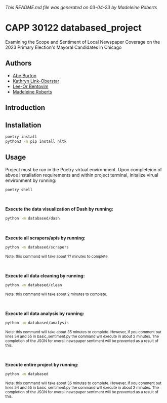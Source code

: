*This README.md file was generated on 03-04-23 by Madeleine Roberts*
# CAPP 30122 databased_project
Examining the Scope and Sentiment of Local Newspaper Coverage on the 2023 Primary Election's Mayoral Candidates in Chicago

## Authors
- [Abe Burton](https://github.com/abejburton)
- [Kathryn Link-Oberstar](https://github.com/klinkoberstar)
- [Lee-Or Bentovim](https://github.com/bentoviml)
- [Madeleine Roberts](https://github.com/MadeleineKRoberts) 

## Introduction
## Installation

```bash
poetry install
python3 -m pip install nltk
```

## Usage
Project must be run in the Poetry virtual environment. 
Upon completeion of abvoe installation requirements and within project terminal, initalize virual environment by running:
```bash
poetry shell
```
<br />


**Execute the data visualization of Dash by running:**
```bash
python -m databased/dash
```
<br />


**Execute all scrapers/apis by running:**
```bash
python -m databased/scrapers
```
<sub>Note: this command will take about ?? minutes to complete.</sub> 

<br />



**Execute all data cleaning by running:**
```bash
python -m databased/clean
```
<sub>Note: this command will take about 2 minutes to complete.</sub>

<br />


**Execute all data analysis by running:**
```bash
python -m databased/analysis
```
<sub>Note: this command will take about 35 minutes to complete. However, if you comment out lines 54 and 55 in basic_sentiment.py the command will execute in about 2 minutes. The completion of the JSON for overall newspaper sentiment will be prevented as a result of this.</sub>

<br />



**Execute entire project by running:**
```bash
python -m databased
```
<sub>Note: this command will take about 35 minutes to complete. However, if you comment out lines 54 and 55 in basic_sentiment.py the command will execute in about 2 minutes. The completion of the JSON for overall newspaper sentiment will be prevented as a result of this.</sub>
<br />

